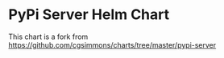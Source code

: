 # PyPi Server Helm Chart

This chart is a fork from https://github.com/cgsimmons/charts/tree/master/pypi-server
